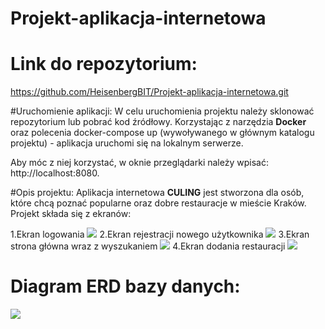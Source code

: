 # Projekt-aplikacja-internetowa

# Link do repozytorium:
https://github.com/HeisenbergBIT/Projekt-aplikacja-internetowa.git

#Uruchomienie aplikacji:
W celu uruchomienia projektu należy sklonować repozytorium lub pobrać kod źródłowy.
Korzystając z narzędzia **Docker** oraz polecenia docker-compose up (wywoływanego w głównym katalogu projektu) - aplikacja uruchomi się na lokalnym serwerze.

Aby móc z niej korzystać, w oknie przeglądarki należy wpisać: http://localhost:8080.

#Opis projektu:
Aplikacja internetowa **CULING** jest stworzona dla osób, które chcą poznać popularne oraz dobre restauracje w mieście Kraków.
Projekt składa się z ekranów:

1.Ekran logowania
![](/C:/Users/mikol/OneDrive/Pulpit/zdjecia/logowanie.png)
2.Ekran rejestracji nowego użytkownika
![](/C:/Users/mikol/OneDrive/Pulpit/zdjecia/rejestracja.png)
3.Ekran strona główna wraz z wyszukaniem
![](/C:/Users/mikol/OneDrive/Pulpit/zdjecia/strona_glowna.png)
4.Ekran dodania restauracji
![](/C:/Users/mikol/OneDrive/Pulpit/zdjecia/dodanie_restauracji.png)

# Diagram ERD bazy danych:
![](/C:/Users/mikol/OneDrive/Pulpit/zdjecia/Diagram_ERD.png)
